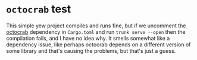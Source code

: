 # `octocrab` test

This simple yew project compiles and runs fine, but if we uncomment the
[octocrab](https://github.com/XAMPPRocky/octocrab)
dependency in `Cargo.toml` and run `trunk serve --open` then the compilation fails,
and I have no idea why. It smells somewhat like a dependency issue, like perhaps
octocrab depends on a different version of some library and that's causing the problems,
but that's just a guess.
